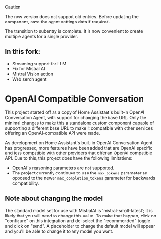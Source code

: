>[!CAUTION]
>The new version does not support old entries. Before updating the component, save the agent settings data if required.

The transition to subentry is complete. It is now convenient to create multiple agents for a single provider.

## In this fork:
* Streaming support for LLM
* Fix for Mistral AI
* Mistral Vision action
* Web serch agent

# OpenAI Compatible Conversation
This project started off as a copy of Home Assistant's built-in OpenAI Conversation Agent, with support for changing the base URL. Only the minimal changes to make this a standalone custom component capable of supporting a different base URL to make it compatible with other services offering an OpenAI-compatible API were  made.

As development on Home Assistant's built-in OpenAI Conversation Agent has progressed, more features have been added that are OpenAI specific and less compatible with other providers that offer an OpenAI compatible API. Due to this, this project does have the following limitations:

* OpenAI's reasoning parameters are not supported.
* The project currently continues to use the `max_tokens` parameter as opposed to the newer `max_completion_tokens` parameter for backwards compatibility.

## Note about changing the model

The standard model set for use with MistralAI is 'mistral-small-latest'; it is likely that you will need to change this value. To make that happen, click on "configure" on this integration and de-select the "recommended" toggle and click on "send". A placeholder to change the default model will appear and you'll be able to change it to any model you want.
